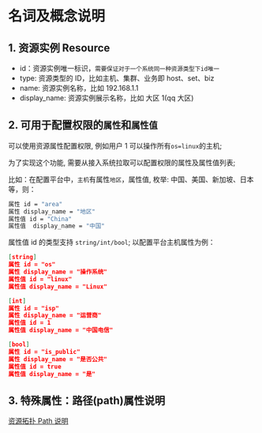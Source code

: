 # 名词及概念说明

## 1. 资源实例 Resource

- id：资源实例唯一标识，`需要保证对于一个系统同一种资源类型下id唯一`
- type: 资源类型的 ID，比如主机、集群、业务即 host、set、biz
- name: 资源实例名称，比如 192.168.1.1
- display_name: 资源实例展示名称，比如 大区 1(qq 大区)

## 2. 可用于配置权限的`属性`和`属性值`

可以使用资源属性配置权限, 例如用户 1 可以操作所有`os=linux`的主机;

为了实现这个功能, 需要从接入系统拉取可以配置权限的属性及属性值列表;

比如：在配置平台中，`主机`有属性`地区`，属性值, 枚举: 中国、美国、新加坡、日本等，则：
```bash
属性 id = "area"
属性 display_name = "地区"
属性值 id = "China"
属性值  display_name = "中国"
```

属性值 id 的类型支持 `string/int/bool`; 以配置平台主机属性为例：

```json
[string]
属性 id = "os"
属性 display_name = "操作系统"
属性值 id = "linux" 
属性值 display_name = "Linux" 

[int]
属性 id = "isp"
属性 display_name = "运营商"
属性值 id = 1 
属性值 display_name = "中国电信"

[bool]
属性 id = "is_public"
属性 display_name = "是否公共"
属性值 id = true
属性值 display_name = "是" 
```

## 3. 特殊属性：路径(path)属性说明
[资源拓扑 Path 说明](../../ResourceTopology.md)